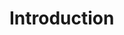 <!--
 ~ SPDX-FileCopyrightText: Copyright DB Netz AG and contributors
 ~ SPDX-License-Identifier: Apache-2.0
 -->

# Introduction

